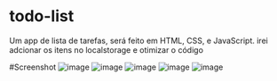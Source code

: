 # todo-list
Um app de lista de tarefas, será feito em HTML, CSS, e JavaScript. irei adcionar os itens no localstorage e otimizar o código 

#Screenshot
![image](https://user-images.githubusercontent.com/71083690/167706253-ad723d61-1665-44e2-97ac-9f41974d8420.png)
![image](https://user-images.githubusercontent.com/71083690/167706387-a92f4319-72a1-4f00-addb-5eed6ee802bb.png)
![image](https://user-images.githubusercontent.com/71083690/167706457-ce3eafd4-3e6e-4ca5-b72f-ccab3ed3a395.png)
![image](https://user-images.githubusercontent.com/71083690/167706531-3f97bb4a-4af0-4365-b073-a5d528201acf.png)
![image](https://user-images.githubusercontent.com/71083690/167706590-4c24f0a9-6958-4827-9a48-8e8dd7c137ab.png)
